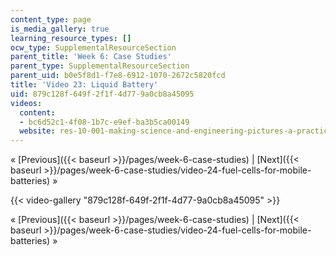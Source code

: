 ```yaml
---
content_type: page
is_media_gallery: true
learning_resource_types: []
ocw_type: SupplementalResourceSection
parent_title: 'Week 6: Case Studies'
parent_type: SupplementalResourceSection
parent_uid: b0e5f8d1-f7e8-6912-1070-2672c5820fcd
title: 'Video 23: Liquid Battery'
uid: 879c128f-649f-2f1f-4d77-9a0cb8a45095
videos:
  content:
  - bc6d52c1-4f08-1b7c-e9ef-ba3b5ca00149
  website: res-10-001-making-science-and-engineering-pictures-a-practical-guide-to-presenting-your-work-spring-2016
---
```


« [Previous]({{< baseurl >}}/pages/week-6-case-studies) | [Next]({{< baseurl >}}/pages/week-6-case-studies/video-24-fuel-cells-for-mobile-batteries) »

{{< video-gallery "879c128f-649f-2f1f-4d77-9a0cb8a45095" >}}


« [Previous]({{< baseurl >}}/pages/week-6-case-studies) | [Next]({{< baseurl >}}/pages/week-6-case-studies/video-24-fuel-cells-for-mobile-batteries) »